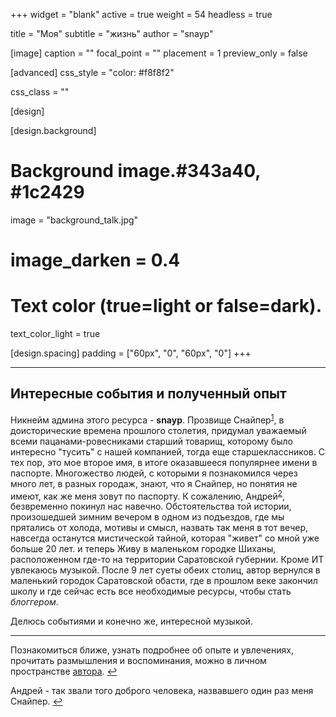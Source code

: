 +++
widget = "blank"
active = true
weight = 54
headless = true

title = "Моя"
subtitle = "жизнь"
author  = "snayp"

[image]
  caption = ""
  focal_point = ""
  placement = 1
  preview_only = false

[advanced]
  css_style = "color: #f8f8f2"

  css_class = ""

[design]

[design.background]
  # Background image.#343a40, #1c2429
  image = "background_talk.jpg" 
  # image_darken = 0.4

  # Text color (true=light or false=dark).
  text_color_light = true

[design.spacing]
  padding = ["60px", "0", "60px", "0"]
+++

---

## Интересные события и полученный опыт

Никнейм админа этого ресурса - **snayp**. Прозвище Снайпер<sup id="fnref">[1](#fn)</sup>, в доисторические времена прошлого столетия, придумал уважаемый всеми пацанами-ровесниками старший товарищ, которому было интересно "тусить" с нашей компанией, тогда еще старшеклассников. С тех пор, это мое второе имя, в итоге оказавшееся популярнее имени в паспорте. Многожество людей, с которыми я познакомился через много лет, в разных городаж, знают, что я Снайпер, но понятия не имеют, как же меня зовут по паспорту. К сожалению, Андрей<sup id="fnref2">[2](#fn2)</sup>, безвременно покинул нас навечно. Обстоятельства той истории, произошедшей зимним вечером в одном из подъездов, где мы прятались от холода, мотивы и смысл, назвать так меня в тот вечер, навсегда останутся мистической тайной, которая "живет" со мной уже больше 20 лет. и теперь  Живу в маленьком городке Шиханы, расположенном где-то на территории Саратовской губернии. Кроме ИТ увлекаюсь музыкой.
После 9 лет суеты обеих столиц, автор вернулся в маленький городок Саратовской обасти, где в прошлом веке закончил школу и где сейчас есть все необходимые ресурсы, чтобы стать *блоггером*.

Делюсь событиями и конечно же, интересной музыкой.

<hr />
<section id="fn">

Познакомиться ближе, узнать подробнее об опыте и увлечениях, прочитать размышления и воспоминания, можно в личном пространстве [автора](автор/). [↩︎](#fnref)

</section>

<section id="fn2">

Андрей - так звали того доброго человека, назвавшего один раз меня Снайпер. [↩︎](#fnref2)

</section>

[fnref]: /#fnref
[fn]: /#fn
[fnref2]: /#fnref2
[fn2]: /#fn2
